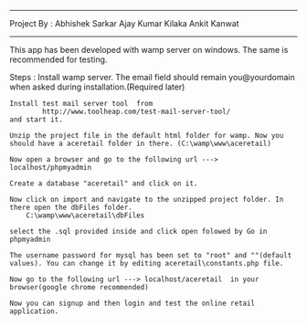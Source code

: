 ******************************************************************************************************************
Project By :
	Abhishek Sarkar
	Ajay Kumar Kilaka
	Ankit Kanwat
******************************************************************************************************************



This app has been developed with wamp server on windows. The same is recommended for testing.

Steps : 
	Install wamp server.
	The email field should remain you@yourdomain when asked during installation.(Required later)

	Install test mail server tool  from 
			http://www.toolheap.com/test-mail-server-tool/
	and start it.

	Unzip the project file in the default html folder for wamp. Now you should have a aceretail folder in there. (C:\wamp\www\aceretail)

	Now open a browser and go to the following url ---> localhost/phpmyadmin

	Create a database "aceretail" and click on it.

	Now click on import and navigate to the unzipped project folder. In there open the dbFiles folder.
		C:\wamp\www\aceretail\dbFiles

	select the .sql provided inside and click open folowed by Go in phpmyadmin

	The username password for mysql has been set to "root" and ""(default values). You can change it by editing aceretail\constants.php file.

	Now go to the following url ---> localhost/aceretail  in your browser(google chrome recommended)

	Now you can signup and then login and test the online retail application.

